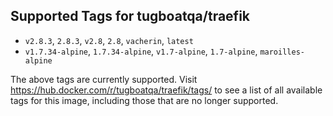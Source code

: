 ## Supported Tags for tugboatqa/traefik

* `v2.8.3`, `2.8.3`, `v2.8`, `2.8`, `vacherin`, `latest`
* `v1.7.34-alpine`, `1.7.34-alpine`, `v1.7-alpine`, `1.7-alpine`, `maroilles-alpine`

The above tags are currently supported. Visit https://hub.docker.com/r/tugboatqa/traefik/tags/ to see a list of all available tags for this image, including those that are no longer supported.
